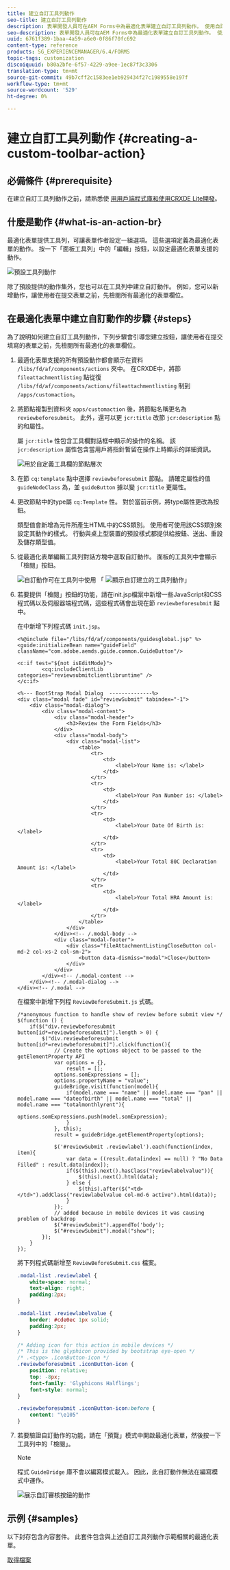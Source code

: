 ```yaml
---
title: 建立自訂工具列動作
seo-title: 建立自訂工具列動作
description: 表單開發人員可在AEM Forms中為最適化表單建立自訂工具列動作。 使用自訂動作表單作者可以為其使用者提供更多工作流程和選項。
seo-description: 表單開發人員可在AEM Forms中為最適化表單建立自訂工具列動作。 使用自訂動作表單作者可以為其使用者提供更多工作流程和選項。
uuid: 6761f389-1baa-4a59-a6e0-0f86f70fc692
content-type: reference
products: SG_EXPERIENCEMANAGER/6.4/FORMS
topic-tags: customization
discoiquuid: b80a2bfe-6f57-4229-a9ee-1ec87f3c3306
translation-type: tm+mt
source-git-commit: 49b7cff2c1583ee1eb929434f27c1989558e197f
workflow-type: tm+mt
source-wordcount: '529'
ht-degree: 0%

---
```



# 建立自訂工具列動作 {#creating-a-custom-toolbar-action}

## 必備條件 {#prerequisite}

在建立自訂工具列動作之前，請熟悉使 [用用戶端程式庫](/help/sites-developing/clientlibs.md)[和使用CRXDE Lite開發](/help/sites-developing/developing-with-crxde-lite.md)。

## 什麼是動作 {#what-is-an-action-br}

最適化表單提供工具列，可讓表單作者設定一組選項。 這些選項定義為最適化表單的動作。 按一下「面板工具列」中的「編輯」按鈕，以設定最適化表單支援的動作。

![預設工具列動作](assets/default_toolbar_actions.png)

除了預設提供的動作集外，您也可以在工具列中建立自訂動作。 例如，您可以新增動作，讓使用者在提交表單之前，先檢閱所有最適化的表單欄位。

## 在最適化表單中建立自訂動作的步驟 {#steps}

為了說明如何建立自訂工具列動作，下列步驟會引導您建立按鈕，讓使用者在提交填寫的表單之前，先檢閱所有最適化的表單欄位。

1. 最適化表單支援的所有預設動作都會顯示在資料 `/libs/fd/af/components/actions` 夾中。 在CRXDE中，將節 `fileattachmentlisting` 點從復 `/libs/fd/af/components/actions/fileattachmentlisting` 制到 `/apps/customaction`。

1. 將節點複製到資料夾 `apps/customaction` 後，將節點名稱更名為 `reviewbeforesubmit`。 此外，還可以更 `jcr:title` 改節 `jcr:description` 點的和屬性。

   屬 `jcr:title` 性包含工具欄對話框中顯示的操作的名稱。 該 `jcr:description` 屬性包含當用戶將指針暫留在操作上時顯示的詳細資訊。

   ![用於自定義工具欄的節點層次](assets/action3.png)

1. 在節 `cq:template` 點中選擇 `reviewbeforesubmit` 節點。 請確定屬性的值 `guideNodeClass` 為，並 `guideButton` 據以變 `jcr:title` 更屬性。
1. 更改節點中的type屬 `cq:Template` 性。 對於當前示例，將type屬性更改為按鈕。

   類型值會新增為元件所產生HTML中的CSS類別。 使用者可使用該CSS類別來設定其動作的樣式。 行動與桌上型裝置的預設樣式都提供給按鈕、送出、重設及儲存類型值。

1. 從最適化表單編輯工具列對話方塊中選取自訂動作。 面板的工具列中會顯示「檢閱」按鈕。

   ![自訂動作可在工具列中使用](assets/custom_action_available_in_toolbar.png) 「 ![顯示自訂建立的工具列動作」](assets/action7.png)

1. 若要提供「檢閱」按鈕的功能，請在init.jsp檔案中新增一些JavaScript和CSS程式碼以及伺服器端程式碼，這些程式碼會出現在節 `reviewbeforesubmit` 點中。

   在中新增下列程式碼 `init.jsp`。

   ```
   <%@include file="/libs/fd/af/components/guidesglobal.jsp" %>
   <guide:initializeBean name="guideField" className="com.adobe.aemds.guide.common.GuideButton"/>
   
   <c:if test="${not isEditMode}">
           <cq:includeClientLib categories="reviewsubmitclientlibruntime" />
   </c:if>
   
   <%--- BootStrap Modal Dialog  --------------%>
   <div class="modal fade" id="reviewSubmit" tabindex="-1">
       <div class="modal-dialog">
           <div class="modal-content">
               <div class="modal-header">
                   <h3>Review the Form Fields</h3>
               </div>
               <div class="modal-body">
                   <div class="modal-list">
                       <table>
                           <tr>
                               <td>
                                   <label>Your Name is: </label>
                               </td>
                           </tr>
                           <tr>
                               <td>
                                   <label>Your Pan Number is: </label>
                               </td>
                           </tr>
                           <tr>
                               <td>
                                   <label>Your Date Of Birth is: </label>
                               </td>
                           </tr>
                           <tr>
                               <td>
                                   <label>Your Total 80C Declaration Amount is: </label>
                               </td>
                           </tr>
                           <tr>
                               <td>
                                   <label>Your Total HRA Amount is: </label>
                               </td>
                           </tr>
                       </table>
                   </div>
               </div><!-- /.modal-body -->
               <div class="modal-footer">
                   <div class="fileAttachmentListingCloseButton col-md-2 col-xs-2 col-sm-2">
                       <button data-dismiss="modal">Close</button>
                   </div>
               </div>
           </div><!-- /.modal-content -->
       </div><!-- /.modal-dialog -->
   </div><!-- /.modal -->
   ```

   在檔案中新增下列程 `ReviewBeforeSubmit.js` 式碼。

   ```
   /*anonymous function to handle show of review before submit view */
   $(function () {
       if($("div.reviewbeforesubmit button[id*=reviewbeforesubmit]").length > 0) {
           $("div.reviewbeforesubmit button[id*=reviewbeforesubmit]").click(function(){
               // Create the options object to be passed to the getElementProperty API
               var options = {},
                   result = [];
               options.somExpressions = [];
               options.propertyName = "value";
               guideBridge.visit(function(model){
                   if(model.name === "name" || model.name === "pan" || model.name === "dateofbirth" || model.name === "total" || model.name === "totalmonthlyrent"){
                           options.somExpressions.push(model.somExpression);
                   }
               }, this);
               result = guideBridge.getElementProperty(options);
   
               $('#reviewSubmit .reviewlabel').each(function(index, item){
                   var data = ((result.data[index] == null) ? "No Data Filled" : result.data[index]);
                   if($(this).next().hasClass("reviewlabelvalue")){
                       $(this).next().html(data);
                   } else {
                       $(this).after($("<td></td>").addClass("reviewlabelvalue col-md-6 active").html(data));
                   }
               });
               // added because in mobile devices it was causing problem of backdrop
               $("#reviewSubmit").appendTo('body');
               $("#reviewSubmit").modal("show");
           });
       }
   });
   ```

   將下列程式碼新增至 `ReviewBeforeSubmit.css` 檔案。

   ```css
   .modal-list .reviewlabel {
       white-space: normal;
       text-align: right;
       padding:2px;
   }
   
   .modal-list .reviewlabelvalue {
       border: #cde0ec 1px solid;
       padding:2px;
   }
   
   /* Adding icon for this action in mobile devices */
   /* This is the glyphicon provided by bootstrap eye-open */
   /* .<type> .iconButton-icon */
   .reviewbeforesubmit .iconButton-icon {
       position: relative;
       top: -8px;
       font-family: 'Glyphicons Halflings';
       font-style: normal;
   }
   
   .reviewbeforesubmit .iconButton-icon:before {
       content: "\e105"
   }
   ```

1. 若要驗證自訂動作的功能，請在「預覽」模式中開啟最適化表單，然後按一下工具列中的「檢閱」。

   >[!NOTE]
   >
   >程式 `GuideBridge` 庫不會以編寫模式載入。 因此，此自訂動作無法在編寫模式中運作。

   ![展示自訂審核按鈕的動作](assets/action9.png)

## 示例 {#samples}

以下封存包含內容套件。 此套件包含與上述自訂工具列動作示範相關的最適化表單。

[取得檔案](assets/customtoolbaractiondemo.zip)
